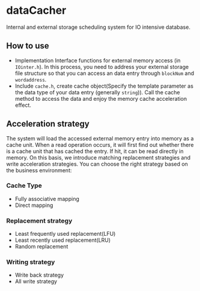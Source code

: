 dataCacher
============
Internal and external storage scheduling system for IO intensive database.

How to use
------------
* Implementation Interface functions for external memory access (in `IOinter.h`). In this process, you need to address your external storage file structure so that you can access an data entry through `blockNum` and `wordaddress`.
* Include `cache.h`, create cache object(Specify the template parameter as the data type of your data entry (generally `string`)). Call the cache method to access the data and enjoy the memory cache acceleration effect.

Acceleration strategy
-----------------
The system will load the accessed external memory entry into memory as a cache unit. When a read operation occurs, it will first find out whether there is a cache unit that has cached the entry. If hit, it can be read directly in memory. On this basis, we introduce matching replacement strategies and write acceleration strategies. You can choose the right strategy based on the business environment:
### Cache Type
* Fully associative mapping
* Direct mapping
### Replacement strategy
* Least frequently used replacement(LFU)
* Least recently used replacement(LRU)
* Random replacement
### Writing strategy
* Write back strategy
* All write strategy
